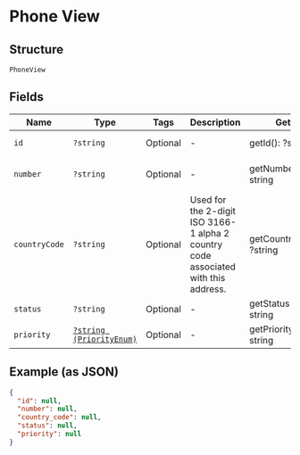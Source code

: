 
# Phone View

## Structure

`PhoneView`

## Fields

| Name | Type | Tags | Description | Getter | Setter |
|  --- | --- | --- | --- | --- | --- |
| `id` | `?string` | Optional | - | getId(): ?string | setId(?string id): void |
| `number` | `?string` | Optional | - | getNumber(): ?string | setNumber(?string number): void |
| `countryCode` | `?string` | Optional | Used for the 2-digit ISO 3166-1 alpha 2 country code associated with this address. | getCountryCode(): ?string | setCountryCode(?string countryCode): void |
| `status` | `?string` | Optional | - | getStatus(): ?string | setStatus(?string status): void |
| `priority` | [`?string (PriorityEnum)`](../../doc/models/priority-enum.md) | Optional | - | getPriority(): ?string | setPriority(?string priority): void |

## Example (as JSON)

```json
{
  "id": null,
  "number": null,
  "country_code": null,
  "status": null,
  "priority": null
}
```

